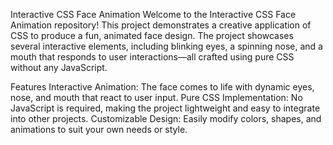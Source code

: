 Interactive CSS Face Animation
Welcome to the Interactive CSS Face Animation repository! This project demonstrates a creative application of CSS to produce a fun, animated face design. The project showcases several interactive elements, including blinking eyes, a spinning nose, and a mouth that responds to user interactions—all crafted using pure CSS without any JavaScript.

Features
Interactive Animation: The face comes to life with dynamic eyes, nose, and mouth that react to user input.
Pure CSS Implementation: No JavaScript is required, making the project lightweight and easy to integrate into other projects.
Customizable Design: Easily modify colors, shapes, and animations to suit your own needs or style.
